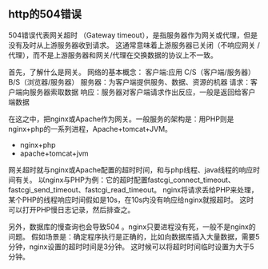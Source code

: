 ## http的504错误

504错误代表网关超时 （Gateway timeout），是指服务器作为网关或代理，但是没有及时从上游服务器收到请求。
这通常意味着上游服务器已关闭（不响应网关 / 代理），而不是上游服务器和网关/代理在交换数据的协议上不一致。

首先，了解什么是网关。
网络的基本概念：
客户端:应用 C/S（客户端/服务器） B/S（浏览器/服务器）
服务器：为客户端提供服务、数据、资源的机器
请求：客户端向服务器索取数据
响应：服务器对客户端请求作出反应，一般是返回给客户端数据

在这之中，把nginx或Apache作为网关。一般服务的架构是：用PHP则是nginx+php的一系列进程，Apache+tomcat+JVM。
- nginx+php
- apache+tomcat+jvm

网关超时就与nginx或Apache配置的超时时间，和与php线程、java线程的响应时间有关。
以nginx与PHP为例：它的超时配置fastcgi_connect_timeout、fastcgi_send_timeout、fastcgi_read_timeout。
nginx将请求丢给PHP来处理，某个PHP的线程响应时间假如是10s，在10s内没有响应给nginx就报超时。
这时可以打开PHP慢日志记录，然后排查之。

另外，数据库的慢查询也会导致504 。nginx只要进程没有死，一般不是nginx的问题。
假如场景是：确定程序执行是正确的，比如向数据库插入大量数据，需要5分钟，nginx设置的超时时间是3分钟。
这时候可以将超时时间临时设置为大于5分钟。























